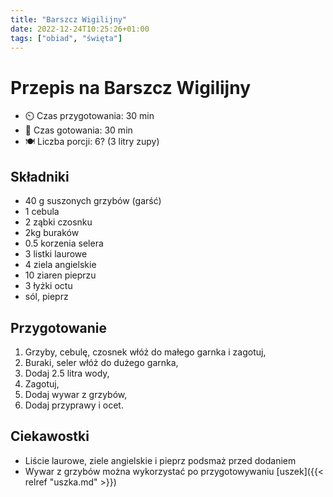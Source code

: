 ```yaml
---
title: "Barszcz Wigilijny"
date: 2022-12-24T10:25:26+01:00
tags: ["obiad", "święta"]
---
```


# Przepis na Barszcz Wigilijny

- ⏲️  Czas przygotowania: 30 min
- 🍳 Czas gotowania: 30 min
- 🍽️ Liczba porcji: 6? (3 litry zupy)

## Składniki

- 40 g suszonych grzybów (garść)
- 1 cebula
- 2 ząbki czosnku
- 2kg buraków
- 0.5 korzenia selera
- 3 listki laurowe
- 4 ziela angielskie
- 10 ziaren pieprzu
- 3 łyżki octu
- sól, pieprz

## Przygotowanie

1. Grzyby, cebulę, czosnek włóż do małego garnka i zagotuj,
1. Buraki, seler włóż do dużego garnka,
1. Dodaj 2.5 litra wody,
1. Zagotuj,
1. Dodaj wywar z grzybów,
1. Dodaj przyprawy i ocet.

## Ciekawostki

- Liście laurowe, ziele angielskie i pieprz podsmaż przed dodaniem
- Wywar z grzybów można wykorzystać po przygotowywaniu [uszek]({{< relref "uszka.md" >}})

